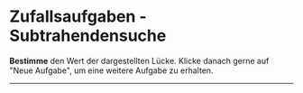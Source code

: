 <!--
version:  0.0.1

language: de

@style
main > *:not(:last-child) {
  margin-bottom: 3rem;
}

input {
    text-align: center;
}

.flex-container {
    display: flex;
    flex-wrap: wrap;
    align-items: stretch;
    gap: 20px;
}

.flex-child {
    flex: 1;
    min-width: 350px;
    margin-right: 20px;
}

@media (max-width: 400px) {
    .flex-child {
        flex: 100%;
        margin-right: 0;
    }
}
@end

formula: \carry   \textcolor{red}{\scriptsize #1}
formula: \digit   \rlap{\carry{#1}}\phantom{#2}#2
formula: \permil  \text{‰}

import: https://raw.githubusercontent.com/LiaTemplates/Tikz-Jax/main/README.md

script: https://cdn.jsdelivr.net/gh/LiaTemplates/Tikz-Jax@main/dist/index.js
import: https://raw.githubusercontent.com/liaTemplates/algebrite/master/README.md


tags: Addition, Subtraktion, leicht, niedrig, Bestimmen, Random

comment: Hier werden zufällige Subtraktionsaufgaben dreistelligen Zahlen generiert. Der Subtrahend wird gesucht.

author: Martin Lommatzsch

base:   https://raw.githubusercontent.com/MINT-the-GAP/Aufgabensammlung/refs/heads/main/01_Algebraische_Grundlagen/
-->




# Zufallsaufgaben - Subtrahendensuche


**Bestimme** den Wert der dargestellten Lücke. Klicke danach gerne auf "Neue Aufgabe", um eine weitere Aufgabe zu erhalten.




<script input="submit" output="Aufgabe" default="Neue Aufgabe" modify="false">
  if (!window._sub4_subtrahend_tick) { window._sub4_subtrahend_tick = 1 } else { window._sub4_subtrahend_tick++; }
  "Neue Aufgabe " + window._sub4_subtrahend_tick
</script>

---

<script modify="false">
// @input(`Aufgabe`)

// Hilfsfunktionen
const ri    = (min, max) => Math.floor(Math.random() * (max - min + 1)) + min;
const digs4 = n => [Math.floor(n/1000)%10, Math.floor(n/100)%10, Math.floor(n/10)%10, n%10]; // [T,H,Z,E]
const slot  = f => f ? '\\textcolor{red}{1}' : '\\hspace{0.5em}'; // <- mit {0.5em}

// Zahlen wählen: Minuend A und Differenz C vierstellig; B = A - C ebenfalls vierstellig
const A = ri(2000, 9999);
const C = ri(1000, A - 1000);
const B = A - C; // 1000..8999

// Aufgabe: nur der Subtrahend ist gesucht
const problem = `${A} - [[ ${B} ]] = ${C}`;

// Leih-Markierungen (rote 1 dort, WO +10 genommen wurde) in Reihenfolge [T,H,Z,E]
function borrowLineSub(minuend, subtrahend) {
  const M = digs4(minuend).slice();
  const S = digs4(subtrahend);
  const bor = [0,0,0,0]; // [T,H,Z,E]

  // Einer
  if (M[3] < S[3]) { bor[3] = 1; M[2] -= 1; M[3] += 10; }
  // Zehner
  if (M[2] < S[2]) { bor[2] = 1; M[1] -= 1; M[2] += 10; }
  // Hunderter
  if (M[1] < S[1]) { bor[1] = 1; M[0] -= 1; M[1] += 10; }
  // Tausender: kein weiteres Leihen

  return `${slot(bor[0])}${slot(bor[1])}${slot(bor[2])}${slot(bor[3])}&`;
}

// Align-Block (sauber in $$ … $$ gekapselt)
function subtractionAlign(minuend, subtrahend, result) {
  const borrows = borrowLineSub(minuend, subtrahend);
  return `$$
\\begin{align*}
 ${minuend}& \\\\
-${subtrahend}& \\\\
 ${borrows} \\\\ \\hline
 ${result}& \\\\
\\end{align*}
$$`;
}

// Versteckte Lösung (keine Leerzeile davor; mit End-Sternen)
let solution = '***************';
solution += `\n$${A} - x = ${C} \\;\\Rightarrow\\; x = ${A} - ${C} = ${B}$$\n`.replace('$','$$');
solution += subtractionAlign(A, B, C);
solution += '\n***************';

// Ausgabe
"LIASCRIPT:\n" + problem + "\n" + solution;
</script>



